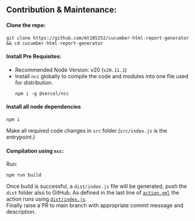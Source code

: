 ## Contribution & Maintenance:
#### Clone the repo:
```
git clone https://github.com/mt185252/cucumber-html-report-generator && cd cucumber-html-report-generator
```
#### Install Pre Requisites:
- Recommended Node Version: v20 (`v20.11.1`)
- Install `ncc` globally to compile the code and modules into one file used for distribution.
    ```
    npm i -g @vercel/ncc
    ```

#### Install all node dependencies
```
npm i
```
Make all required code changes in `src` folder.(`src/index.js` is the entrypoint.)

#### Compilation using `ncc`:
Run:
```
npm run build
```

Once build is successful, a `dist/index.js` file will be generated, push the `dist` folder also to GitHub. As defined in the last line of [`action.yml`](./action.yml) the action runs using [`dist/index.js`](dist/index.js).\
Finally raise a PR to main branch with appropriate commit message and description.